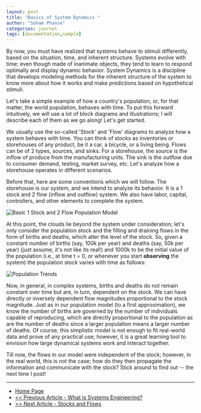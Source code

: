 ```yaml
---
layout: post
title: "Basics of System Dynamics "
author: "Soham Phanse"
categories: journal
tags: [documentation,sample]
---
```


By now, you must have realized that systems behave to stimuli differently, based on the situation, time, and inherent structure. Systems evolve with time; even though made of inanimate objects, they tend to learn to respond optimally and display dynamic behavior. System Dynamics is a discipline that develops modeling methods for the inherent structure of the system to know more about how it works and make predictions based on hypothetical stimuli. 

Let's take a simple example of how a country's population, or, for that matter, the world population, behaves with time. To put this forward intuitively, we will use a lot of block diagrams and illustrations; I will describe each of them as we go along! Let's get started.

We usually use the so-called 'Stock' and 'Flow' diagrams to analyze how a system behaves with time. You can think of stocks as inventories or storehouses of any product, be it a car, a bicycle, or a living being. Flows can be of 2 types, sources, and sinks. For a storehouse, the source is the inflow of produce from the manufacturing units. The sink is the outflow due to consumer demand, testing, market survey, etc. Let's analyze how a storehouse operates in different scenarios. 

Before that, here are some conventions which we will follow. The storehouse is our system, and we intend to analyze its behavior. It is a 1 stock and 2 flow (inflow and outflow) system. We also have labor, capital, controllers, and other elements to complete the system. 

![Basic 1 Stock and 2 Flow Population Model](https://sohamphanseiitb.github.io/Think-in-Systems/assets/system-dynamics/p1.PNG)

At this point, the clouds lie beyond the system under consideration; let's only consider the population stock and the filling and draining flows in the form of births and deaths, which alter the level of the stock. So, given a constant number of births (say, 100k per year) and deaths (say, 50k per year) (just assume, it's not like its real!) and 1000k to be the initial value of the population (i.e., at time t = 0, or whenever you start **observing** the system) the population stock varies with time as follows:

![Population Trends](https://sohamphanseiitb.github.io/Think-in-Systems/assets/system-dynamics/p2.png)

Now, in general, in complex systems, births and deaths do not remain constant over time but are, in turn, dependent on the stock. We can have directly or inversely dependent flow magnitudes proportional to the stock magnitude. Just as in our population model (to a first approximation), we know the number of births are governed by the number of individuals capable of reproducing, which are directly proportional to the population as are the number of deaths since a larger population means a larger number of deaths. Of course, this simplistic model is not enough to fit real-world data and prove of any practical use; however, it is a great learning tool to envision how large dynamical systems work and interact together.

Till now, the flows in our model were independent of the stock; however, in the real world, this is not the case; how do they then propagate the information and communicate with the stock? Stick around to find out -- the next time I post! 

---
- [Home Page](https://sohamphanseiitb.github.io/Think-in-Systems/index.html)
- [<< Previous Article - What is Systems Engineering?](https://sohamphanseiitb.github.io/Think-in-Systems/Systems_Theory/systems_engg/systems-engineering.html)
- [>> Next Article - Stocks and Flows](https://sohamphanseiitb.github.io/Think-in-Systems/Systems_Theory/system_dynamics/stocks_and_flows.html)
